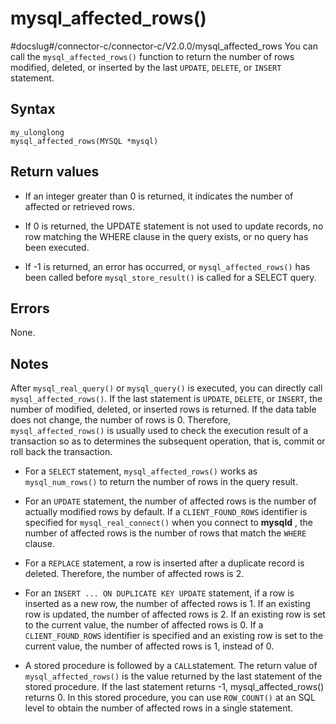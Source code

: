mysql_affected_rows()
==========================================
#docslug#/connector-c/connector-c/V2.0.0/mysql_affected_rows
You can call the `mysql_affected_rows()` function to return the number of rows modified, deleted, or inserted by the last `UPDATE`, `DELETE`, or `INSERT` statement.

Syntax
---------------------------

```unknow
my_ulonglong
mysql_affected_rows(MYSQL *mysql)
```



Return values
----------------------------------

* If an integer greater than 0 is returned, it indicates the number of affected or retrieved rows.



* If 0 is returned, the UPDATE statement is not used to update records, no row matching the WHERE clause in the query exists, or no query has been executed.



* If -1 is returned, an error has occurred, or `mysql_affected_rows()` has been called before `mysql_store_result()` is called for a SELECT query.






Errors
---------------------------

None.

Notes
--------------------------

After `mysql_real_query()` or `mysql_query()` is executed, you can directly call `mysql_affected_rows()`. If the last statement is `UPDATE`, `DELETE`, or `INSERT`, the number of modified, deleted, or inserted rows is returned. If the data table does not change, the number of rows is 0. Therefore, `mysql_affected_rows()` is usually used to check the execution result of a transaction so as to determines the subsequent operation, that is, commit or roll back the transaction.

* For a `SELECT` statement, `mysql_affected_rows()` works as `mysql_num_rows()` to return the number of rows in the query result.



* For an `UPDATE` statement, the number of affected rows is the number of actually modified rows by default. If a `CLIENT_FOUND_ROWS` identifier is specified for `mysql_real_connect()` when you connect to **mysqld** , the number of affected rows is the number of rows that match the `WHERE` clause.



* For a `REPLACE` statement, a row is inserted after a duplicate record is deleted. Therefore, the number of affected rows is 2.



* For an `INSERT ... ON DUPLICATE KEY UPDATE` statement, if a row is inserted as a new row, the number of affected rows is 1. If an existing row is updated, the number of affected rows is 2. If an existing row is set to the current value, the number of affected rows is 0. If a `CLIENT_FOUND_ROWS` identifier is specified and an existing row is set to the current value, the number of affected rows is 1, instead of 0.



* A stored procedure is followed by a `CALL`statement. The return value of `mysql_affected_rows()` is the value returned by the last statement of the stored procedure. If the last statement returns -1, mysql_affected_rows() returns 0. In this stored procedure, you can use `ROW_COUNT()` at an SQL level to obtain the number of affected rows in a single statement.
